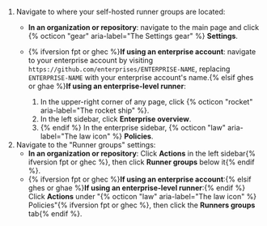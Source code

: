 1. Navigate to where your self-hosted runner groups are located:
   * **In an organization or repository**: navigate to the main page and click {% octicon "gear" aria-label="The Settings gear" %} **Settings**.
   * {% ifversion fpt or ghec %}**If using an enterprise account**: navigate to your enterprise account by visiting `https://github.com/enterprises/ENTERPRISE-NAME`, replacing `ENTERPRISE-NAME` with your enterprise account's name.{% elsif ghes or ghae %}**If using an enterprise-level runner**:
   
     1. In the upper-right corner of any page, click {% octicon "rocket" aria-label="The rocket ship" %}.
     1. In the left sidebar, click **Enterprise overview**. 
     1. {% endif %} In the enterprise sidebar, {% octicon "law" aria-label="The law icon" %} **Policies**.
1. Navigate to the "Runner groups" settings:
   * **In an organization or repository**: Click **Actions** in the left sidebar{% ifversion fpt or ghec %}, then click **Runner groups** below it{% endif %}.
   * {% ifversion fpt or ghec %}**If using an enterprise account**:{% elsif ghes or ghae %}**If using an enterprise-level runner**:{% endif %} Click **Actions** under "{% octicon "law" aria-label="The law icon" %} Policies"{% ifversion fpt or ghec %}, then click the **Runners groups** tab{% endif %}.
